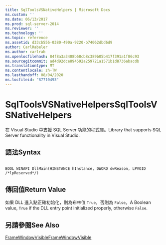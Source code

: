 ```yaml
---
title: SqlToolsVSNativeHelpers | Microsoft Docs
ms.custom: ''
ms.date: 06/13/2017
ms.prod: sql-server-2014
ms.reviewer: ''
ms.technology: ''
ms.topic: reference
ms.assetid: d33cb556-0380-490a-9220-b74062dbd6d9
author: CarlRabeler
ms.author: carlrab
ms.openlocfilehash: 84f8a3a3408b68cb8c389b05b417f391a1f86c93
ms.sourcegitcommit: ad4d92dce894592a259721a1571b1d8736abacdb
ms.translationtype: MT
ms.contentlocale: zh-TW
ms.lasthandoff: 08/04/2020
ms.locfileid: "87710493"
---
```

# <a name="sqltoolsvsnativehelpers"></a><span data-ttu-id="d1656-102">SqlToolsVSNativeHelpers</span><span class="sxs-lookup"><span data-stu-id="d1656-102">SqlToolsVSNativeHelpers</span></span>
  <span data-ttu-id="d1656-103">在 Visual Studio 中支援 SQL Server 功能的程式庫。</span><span class="sxs-lookup"><span data-stu-id="d1656-103">Library that supports SQL Server functionality in Visual Studio.</span></span>  
  
## <a name="syntax"></a><span data-ttu-id="d1656-104">語法</span><span class="sxs-lookup"><span data-stu-id="d1656-104">Syntax</span></span>  
  
```  
  
BOOL WINAPI DllMain(HINSTANCE hInstance, DWORD dwReason, LPVOID /*lpReserved*/)  
```  
  
## <a name="return-value"></a><span data-ttu-id="d1656-105">傳回值</span><span class="sxs-lookup"><span data-stu-id="d1656-105">Return Value</span></span>  
 <span data-ttu-id="d1656-106">如果 DLL 進入點正確初始化，則為布林值 `True`，否則為 `False`。</span><span class="sxs-lookup"><span data-stu-id="d1656-106">A Boolean value, `True` if the DLL entry point initialized properly, otherwise `False`.</span></span>  
  
## <a name="see-also"></a><span data-ttu-id="d1656-107">另請參閱</span><span class="sxs-lookup"><span data-stu-id="d1656-107">See Also</span></span>  
 [<span data-ttu-id="d1656-108">FrameWindowVisible</span><span class="sxs-lookup"><span data-stu-id="d1656-108">FrameWindowVisible</span></span>](sqltoolsvsnativehelpers-framewindowvisible.md)  
  
  
